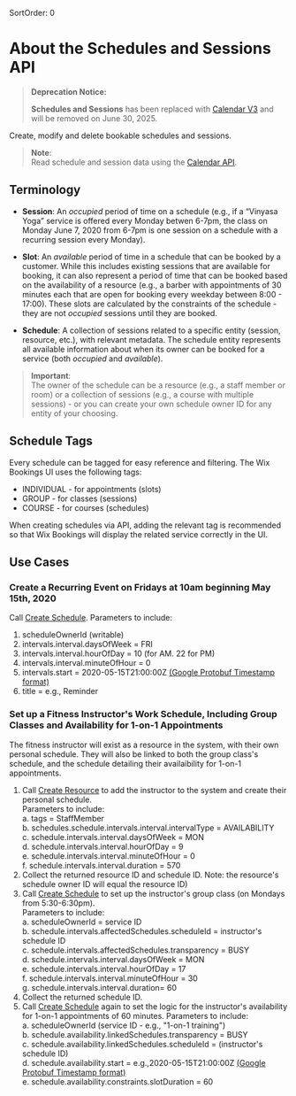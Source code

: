 SortOrder: 0

# About the Schedules and Sessions API

<blockquote class='warning'>

__Deprecation Notice:__

**Schedules and Sessions** has been replaced with
[Calendar V3](https://dev.wix.com/docs/rest/business-management/calendar/introduction)
and will be removed on June 30, 2025.

</blockquote>

Create, modify and delete bookable schedules and sessions.

> **Note**:  
Read schedule and session data using the [Calendar API](https://dev.wix.com/api/rest/wix-bookings/calendar).

## Terminology

* **Session**: An *occupied* period of time on a schedule (e.g., if a “Vinyasa Yoga” service is offered every Monday betwen 6-7pm, the class on Monday June 7, 2020 from 6-7pm is one session on a schedule with a recurring session every Monday).

* **Slot**: An *available* period of time in a schedule that can be booked by a customer. While this includes existing sessions that are available for booking, it can also represent a period of time that can be booked based on the availability of a resource (e.g., a barber with appointments of 30 minutes each that are open for booking every weekday between 8:00 - 17:00). These slots are calculated by the constraints of the schedule - they are not *occupied* sessions until they are booked.

* **Schedule**: A collection of sessions related to a specific entity (session, resource, etc.), with relevant metadata. The schedule entity represents all available information about when its owner can be booked for a service (both *occupied* and *available*).

> **Important**:  
The owner of the schedule can be a resource (e.g., a staff member or room) or a collection of sessions (e.g., a course with multiple sessions) - or you can create your own schedule owner ID for any entity of your choosing.

## Schedule Tags
Every schedule can be tagged for easy reference and filtering. The Wix Bookings UI uses the following tags:
* INDIVIDUAL - for appointments (slots)
* GROUP - for classes (sessions)
* COURSE - for courses (schedules)

When creating schedules via API, adding the relevant tag is recommended so that Wix Bookings will display the related service correctly in the UI.

## Use Cases

### Create a Recurring Event on Fridays at 10am beginning May 15th, 2020

Call [Create Schedule](https://dev.wix.com/api/rest/wix-bookings/schedules-and-sessions/schedule/create-schedule). Parameters to include:  
1. scheduleOwnerId (writable)  
2. intervals.interval.daysOfWeek = FRI  
3. intervals.interval.hourOfDay = 10 (for AM. 22 for PM)  
4. intervals.interval.minuteOfHour = 0  
5. intervals.start = 2020-05-15T21:00:00Z [(Google Protobuf Timestamp format)](https://developers.google.com/protocol-buffers/docs/reference/csharp/class/google/protobuf/well-known-types/timestamp)  
6. title = e.g., Reminder   

### Set up a Fitness Instructor's Work Schedule, Including Group Classes and Availability for 1-on-1 Appointments
The fitness instructor will exist as a resource in the system, with their own personal schedule. They will also be linked to both the group class's schedule, and the schedule detailing their availaibility for 1-on-1 appointments. 

1. Call [Create Resource](https://dev.wix.com/api/rest/wix-bookings/resources/create-resource) to add the instructor to the system and create their personal schedule.   
Parameters to include:  
   a. tags = StaffMember  
   b. schedules.schedule.intervals.interval.intervalType = AVAILABILITY  
   c. schedule.intervals.interval.daysOfWeek = MON  
   d. schedule.intervals.interval.hourOfDay = 9  
   e. schedule.intervals.interval.minuteOfHour = 0  
   f. schedule.intervals.interval.duration = 570  
2. Collect the returned resource ID and schedule ID. 
Note: the resource's schedule owner ID will equal the resource ID)  
3. Call [Create Schedule](https://dev.wix.com/api/rest/wix-bookings/schedules-and-sessions/schedule/create-schedule) to set up the instructor's group class (on Mondays from 5:30-6:30pm).  
Parameters to include:  
   a. scheduleOwnerId = service ID  
   b. schedule.intervals.affectedSchedules.scheduleId = instructor's schedule ID  
   c. schedule.intervals.affectedSchedules.transparency = BUSY  
   d. schedule.intervals.interval.daysOfWeek = MON  
   e. schedule.intervals.interval.hourOfDay = 17  
   f. schedule.intervals.interval.minuteOfHour = 30  
   g. schedule.intervals.interval.duration= 60  
4. Collect the returned schedule ID.  
5. Call [Create Schedule](https://dev.wix.com/api/rest/wix-bookings/schedules-and-sessions/schedule/create-schedule) again to set the logic for the instructor's availability for 1-on-1 appointments of 60 minutes. Parameters to include:  
   a. scheduleOwnerId (service ID - e.g., "1-on-1 training")  
   b. schedule.availability.linkedSchedules.transparency = BUSY  
   c. schedule.availability.linkedSchedules.scheduleId = (instructor's schedule ID)   
   d. schedule.availability.start = e.g.,2020-05-15T21:00:00Z [(Google Protobuf Timestamp format)](https://developers.google.com/protocol-buffers/docs/reference/csharp/class/google/protobuf/well-known-types/timestamp)  
   e. schedule.availability.constraints.slotDuration = 60  
